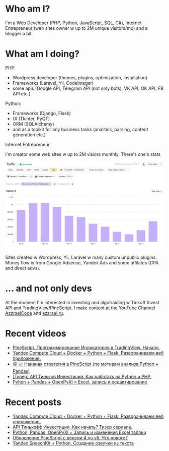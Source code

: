 # Who am I?

I'm a Web Developer (PHP, Python, JavaScript, SQL, C#), Internet Entrepreneur (web sites owner w up to 2M unique visitors/mo) and a blogger a bit.

# What am I doing?

PHP:
- Wordpress developer (themes, plugins, optimization, installation) 
- Frameworks (Laravel, Yii, CodeInteger)
- some apis (Google API, Telegram API (not only bots), VK API, OK API, FB API etc.)

Python:
- Frameworks (Django, Flask)
- UI (Tkinter, PyQT)
- ORM (SQLAlchemy)
- and as a toolkit for any business tasks (analitics, parsing, content generation etc.)

Internet Entrepreneur

I'm creator some web sites w up to 2M visiors monthly. There's one's stats

![Unique visitors in 2021](https://github.com/AzzraelCode/AzzraelCode/blob/main/images/n.jpg?raw=true)

Sites created w Wordpress, Yii, Laravel w many custom unpublic plugins. Money flow is from Google Adsense, Yandex Ads and some affilates (CPA and direct advs).

# ... and not only devs

At the moment I'm interested in investing and algotraiding w Tinkoff Invest API and TradingView/PineScript. I make content at the YouTube Channel [AzzraelCode](https://www.youtube.com/channel/UCf6kozNejHoQuFhBDB8cfxA) and [azzrael.ru](https://azzrael.ru). 

# Recent videos

<!-- AZZCODEYT:START -->
- [PineScript. Программирование Индикаторов в TradingView. Начало.](https://www.youtube.com/watch?v=yQcAtO8usTg)
- [Yandex Compute Cloud + Docker + Python + Flask. Разворачиваем веб приложение.](https://www.youtube.com/watch?v=fCQ8ogMHSoo)
- [😲 📈 Наивная стратегия в PineScript &lpar;по мотивам анализа Python + Pandas&rpar;](https://www.youtube.com/watch?v=UT89r7I-b7M)
- [[Тизер] API Тиньков Инвестиций. Как работать на Python и PHP.](https://www.youtube.com/watch?v=XqWgdXbecdQ)
- [Pyhon + Pandas + OpenPyXl = Excel, запись и редактирование](https://www.youtube.com/watch?v=Q6LtTnrB8es)
<!-- AZZCODEYT:END -->


# Recent posts

<!-- AZZRAELRU:START -->
- [Yandex Compute Cloud + Docker + Python + Flask. Разворачиваем веб приложение.](https://azzrael.ru/yandex-compute-cloud-docker-python-flask)
- [API Тинькофф Инвестиции. Как начать? Тизер сериала.](https://azzrael.ru/api-ti)
- [Python, Pandas, OpenPyXl = Запись и изменения Excel таблиц](https://azzrael.ru/python-pandas-openpyxl-excel)
- [Обновление PineScript с версии 4 до v5. Что нового?](https://azzrael.ru/pinescript-v5-update-library)
- [Yandex SpeechKit + Python. Создание озвучки из текста](https://azzrael.ru/yandex-speechkit-python)
<!-- AZZRAELRU:END -->

